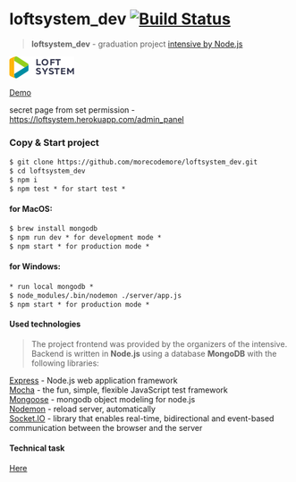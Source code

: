# loftsystem_dev  [![Build Status](https://travis-ci.org/morecodemore/loftsystem_dev.svg?branch=master)](https://travis-ci.org/morecodemore/loftsystem_dev)
>**loftsystem_dev** - graduation project [intensive by Node.js](https://loftschool.com/course/nodejs/)

![LoftSystem](public/assets/img/logo.png)

[Demo](https://loftsystem.herokuapp.com)

secret page from set permission - https://loftsystem.herokuapp.com/admin_panel
### Copy & Start project

```shell
$ git clone https://github.com/morecodemore/loftsystem_dev.git
$ cd loftsystem_dev
$ npm i
$ npm test * for start test *
```

#### for MacOS:

```shell
$ brew install mongodb
$ npm run dev * for development mode *
$ npm start * for production mode *
```

#### for Windows:

```shell
* run local mongodb *
$ node_modules/.bin/nodemon ./server/app.js
$ npm start * for production mode *
```

#### Used technologies

>The project frontend was provided by the organizers of the intensive. Backend is written in **Node.js** using a database **MongoDB** with the following libraries:

[Express](http://expressjs.com) - Node.js web application framework  
[Mocha](https://mochajs.org) - the fun, simple, flexible JavaScript test framework  
[Mongoose](https://mongoosejs.com) - mongodb object modeling for node.js  
[Nodemon](https://nodemon.io) - reload server, automatically  
[Socket.IO](https://socket.io) - library that enables real-time, bidirectional and event-based communication between the browser and the server  

#### Technical task

[Here](https://bitbucket.org/krabaton/loft-homework-5)
